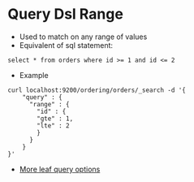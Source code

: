 # Query Dsl Range #

* Used to match on any range of values
* Equivalent of sql statement:
```
select * from orders where id >= 1 and id <= 2
```
* Example
```
curl localhost:9200/ordering/orders/_search -d '{
	"query" : {
      "range" : {
        "id" : {
        "gte" : 1,
        "lte" : 2
        }
      }
    }
}'
```
* <a href="https://www.elastic.co/guide/en/elasticsearch/reference/2.4/term-level-queries.html" taget="_blank">More leaf query options</a>